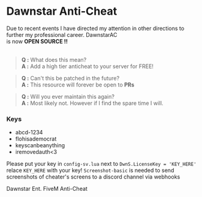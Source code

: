 # Dawnstar Anti-Cheat
Due to recent events I have directed my attention in other directions to further my professional career. DawnstarAC<br>
is now **OPEN SOURCE !!**<br><br>

> **Q :** What does this mean?<br>
**A :** Add a high tier anticheat to your server for FREE!<br>

> **Q :** Can't this be patched in the future?<br>
**A :** This resource will forever be open to **PRs**<br>

> **Q :** Will you ever maintain this again?<br>
**A :** Most likely not. However if I find the spare time I will.

### Keys
- abcd-1234
- flohisademocrat
- keyscanbeanything
- iremovedauth<3


Please put your key in `config-sv.lua` next to `DwnS.LicenseKey = 'KEY_HERE'` relace `KEY_HERE` with your key!
`Screenshot-basic` is needed to send screenshots of cheater's screens to a discord channel via webhooks

Dawnstar Ent. FiveM Anti-Cheat
